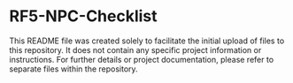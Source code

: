 # RF5-NPC-Checklist
This README file was created solely to facilitate the initial upload of files to this repository.
It does not contain any specific project information or instructions.
For further details or project documentation, please refer to separate files within the repository.